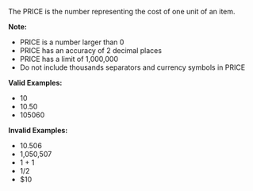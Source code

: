 <!-- markdownlint-disable-file first-line-h1 -->
The PRICE is the number representing the cost of one unit of an item. 

**Note:**
- PRICE is a number larger than 0
- PRICE has an accuracy of 2 decimal places
- PRICE has a limit of 1,000,000
- Do not include thousands separators and currency symbols in PRICE

**Valid Examples:**
- 10
- 10.50
- 105060

**Invalid Examples:**
- 10.506
- 1,050,507
- 1 + 1
- 1/2
- $10
